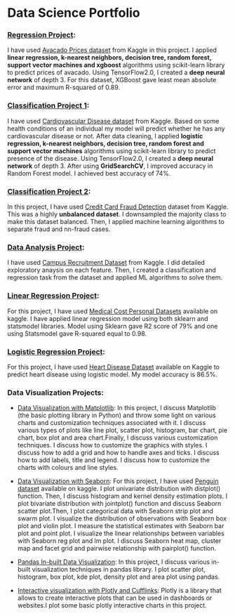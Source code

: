 # Data Science Portfolio

### [Regression Project](https://github.com/ayushikaushik/Data-Science-Portfolio/blob/master/Regression%20Project/comparison-of-all-regression-models.ipynb):
I have used [Avacado Prices dataset](https://www.kaggle.com/neuromusic/avocado-prices) from Kaggle in this project. I applied **linear regression, k-nearest neighbors, decision tree, random forest, support vector machines and xgboost** algorithms using scikit-learn library to predict prices of avacado. Using TensorFlow2.0, I created a **deep neural network** of depth 3. For this dataset, XGBoost gave least mean absolute error and maximum R-squared of 0.89.

### [Classification Project 1](https://github.com/ayushikaushik/Data-Science-Portfolio/blob/master/Classification%20Project/classification-using-ml-and-hyperparameter-tuning.ipynb):
I have used [Cardiovascular Disease dataset](https://www.kaggle.com/sulianova/cardiovascular-disease-dataset) from Kaggle. Based on some health conditions of an individual my model will predict whether he has any cardiovascular disease or not. After data cleaning, I applied **logistic regression, k-nearest neighbors, decision tree, random forest and support vector machines** algorithms using scikit-learn library to predict presence of the disease. Using TensorFlow2.0, I created a **deep neural network** of depth 3. After using **GridSearchCV**, I improved accuracy in Random Forest model. I achieved best accuracy of 74%.

### [Classification Project 2](https://github.com/ayushikaushik/Data-Science-Portfolio/blob/master/over-sampling-and-6-classification-algorithms.ipynb):
In this project, I have used [Credit Card Fraud Detection](https://www.kaggle.com/mlg-ulb/creditcardfraud) dataset from Kaggle. This was a highly **unbalanced dataset**. I downsampled the majority class to make this dataset balanced. Then, I applied machine learning algorithms to separate fraud and nn-fraud cases.

### [Data Analysis Project](https://github.com/ayushikaushik/Data-Science-Portfolio/blob/master/Data%20Analysis%20Project/placement-dataanalysis-classification-regression.ipynb):
I have used [Campus Recruitment Dataset](https://www.kaggle.com/benroshan/factors-affecting-campus-placement) from Kaggle. I did detailed exploratory anaysis on each feature. Then, I created a classification and regression task from the dataset and applied ML algorithms to solve them.

### [Linear Regression Project](https://github.com/ayushikaushik/Data-Science-Portfolio/blob/master/Linear%20Regression%20Project/Linear%20Regression%20Project.ipynb):
For this project, I have used [Medical Cost Personal Datasets](https://www.kaggle.com/mirichoi0218/insurance) available on kaggle. I have applied linear regression model using both sklearn and statsmodel libraries. Model using Sklearn gave R2 score of 79% and one using Statsmodel gave R-squared equal to 0.98.

### [Logistic Regression Project](https://github.com/ayushikaushik/Data-Science-Portfolio/blob/master/Logistic%20Regression%20Project/Logistic%20Regression%20Project.ipynb):
For this project, I have used [Heart Disease Dataset](https://www.kaggle.com/dileep070/heart-disease-prediction-using-logistic-regression) available on Kaggle to predict heart disease using logistic model. My model accuracy is 86.5%.


### Data Visualization Projects:
* [Data Visualization with Matplotlib](https://github.com/ayushikaushik/Data-Science-Portfolio/blob/master/data%20viz%20with%20matplotlib/Data%20Visualization%20with%20Matplotlib.ipynb):
In this project, I discuss Matplotlib (the basic plotting library in Python) and throw some light on various charts and customization techniques associated with it. I discuss various types of plots like line plot, scatter plot, histogram, bar chart, pie chart, box plot and area chart.Finally, I discuss various customization techniques. I discuss how to customize the graphics with styles. I discuss how to add a grid and how to handle axes and ticks. I discuss how to add labels, title and legend. I discuss how to customize the charts with colours and line styles.

* [Data Visualization with Seaborn](https://github.com/ayushikaushik/Data-Science-Portfolio/blob/master/data%20viz%20with%20seaborn/Data%20Visualization%20with%20Seaborn.ipynb):
For this project, I have used [Penguin dataset](https://www.kaggle.com/parulpandey/palmer-archipelago-antarctica-penguin-data) available on kaggle. I plot univariate distribution with distplot() function. Then, I discuss histogram and kernel density estimation plots. I plot bivariate distribution with jointplot() function and discuss Seaborn scatter plot.Then, I plot categorical data with Seaborn strip plot and swarm plot. I visualize the distribution of observations with Seaborn box plot and violin plot. I measure the statistical estimates with Seaborn bar plot and point plot. I visualize the linear relationships between variables with Seaborn reg plot and lm plot. I discuss Seaborn heat map, cluster map and facet grid and pairwise relationship with pairplot() function.

* [Pandas In-built Data Visualization](https://github.com/ayushikaushik/Data-Science-Portfolio/blob/master/pandas%20in-built%20data%20viz/Pandas%20in-built%20data%20visualization.ipynb):
In this project, I discuss various in-built visualization techniques in pandas library. I plot scatter plot, histogram, box plot, kde plot, density plot and area plot using pandas.

* [Interactive visualization with Plotly and Cufflinks](https://github.com/ayushikaushik/Data-Science-Portfolio/blob/master/plotly%20and%20cufflinks/Plotly%20and%20Cufflinks.ipynb):
Plotly is a library that allows to create interactive plots that can be used in dashboards or websites.I plot some basic plotly interactive charts in this project.
